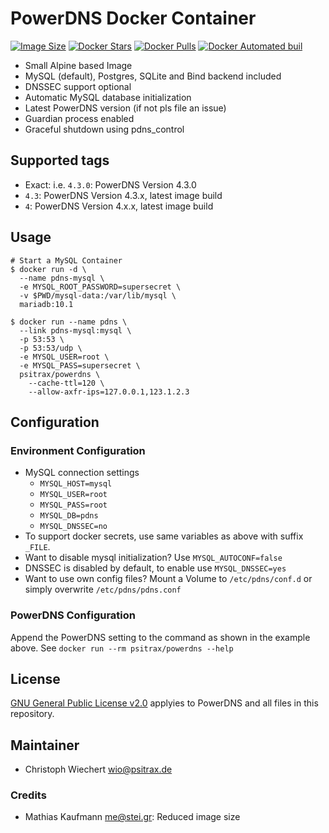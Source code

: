 # PowerDNS Docker Container

[![Image Size](https://images.microbadger.com/badges/image/psitrax/powerdns.svg)](https://microbadger.com/images/psitrax/powerdns)
[![Docker Stars](https://img.shields.io/docker/stars/psitrax/powerdns.svg)](https://hub.docker.com/r/psitrax/powerdns/)
[![Docker Pulls](https://img.shields.io/docker/pulls/psitrax/powerdns.svg)](https://hub.docker.com/r/psitrax/powerdns/)
[![Docker Automated buil](https://img.shields.io/docker/automated/psitrax/powerdns.svg)](https://hub.docker.com/r/psitrax/powerdns/)

-   Small Alpine based Image
-   MySQL (default), Postgres, SQLite and Bind backend included
-   DNSSEC support optional
-   Automatic MySQL database initialization
-   Latest PowerDNS version (if not pls file an issue)
-   Guardian process enabled
-   Graceful shutdown using pdns_control

## Supported tags

-   Exact: i.e. `4.3.0`: PowerDNS Version 4.3.0
-   `4.3`: PowerDNS Version 4.3.x, latest image build
-   `4`: PowerDNS Version 4.x.x, latest image build

## Usage

```shell
# Start a MySQL Container
$ docker run -d \
  --name pdns-mysql \
  -e MYSQL_ROOT_PASSWORD=supersecret \
  -v $PWD/mysql-data:/var/lib/mysql \
  mariadb:10.1

$ docker run --name pdns \
  --link pdns-mysql:mysql \
  -p 53:53 \
  -p 53:53/udp \
  -e MYSQL_USER=root \
  -e MYSQL_PASS=supersecret \
  psitrax/powerdns \
    --cache-ttl=120 \
    --allow-axfr-ips=127.0.0.1,123.1.2.3
```

## Configuration

### Environment Configuration

-   MySQL connection settings
    -   `MYSQL_HOST=mysql`
    -   `MYSQL_USER=root`
    -   `MYSQL_PASS=root`
    -   `MYSQL_DB=pdns`
    -   `MYSQL_DNSSEC=no`
-   To support docker secrets, use same variables as above with suffix `_FILE`.
-   Want to disable mysql initialization? Use `MYSQL_AUTOCONF=false`
-   DNSSEC is disabled by default, to enable use `MYSQL_DNSSEC=yes`
-   Want to use own config files? Mount a Volume to `/etc/pdns/conf.d` or simply overwrite `/etc/pdns/pdns.conf`

### PowerDNS Configuration

Append the PowerDNS setting to the command as shown in the example above.
See `docker run --rm psitrax/powerdns --help`

## License

[GNU General Public License v2.0](https://github.com/PowerDNS/pdns/blob/master/COPYING) applyies to PowerDNS and all files in this repository.

## Maintainer

-   Christoph Wiechert [wio@psitrax.de](mailto:wio@psitrax.de)

### Credits

-   Mathias Kaufmann [me@stei.gr](mailto:me@stei.gr): Reduced image size
